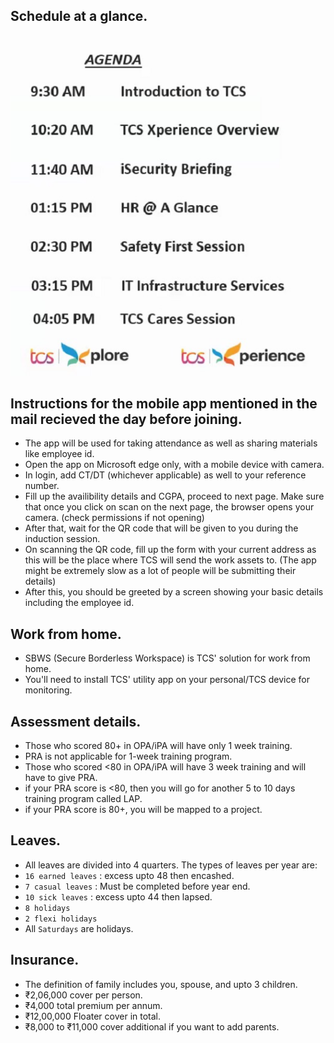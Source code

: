 ## Schedule at a glance.
<div align="center">
<img src="https://github.com/c2karansingh/TCS-induction/blob/master/images/Schedule.jpeg">
</div>

## Instructions for the mobile app mentioned in the mail recieved the day before joining.
- The app will be used for taking attendance as well as sharing materials like employee id.
- Open the app on Microsoft edge only, with a mobile device with camera.
- In login, add CT/DT (whichever applicable) as well to your reference number.
- Fill up the availibility details and CGPA, proceed to next page. Make sure that once you click on scan on the next page, the browser opens your camera. (check permissions if not opening)
- After that, wait for the QR code that will be given to you during the induction session.
- On scanning the QR code, fill up the form with your current address as this will be the place where TCS will send the work assets to. (The app might be extremely slow as a lot of people will be submitting their details)
- After this, you should be greeted by a screen showing your basic details including the employee id.

## Work from home.
- SBWS (Secure Borderless Workspace) is TCS' solution for work from home.
- You'll need to install TCS' utility app on your personal/TCS device for monitoring.

## Assessment details.
- Those who scored 80+ in OPA/iPA will have only 1 week training.
- PRA is not applicable for 1-week training program.
- Those who scored <80 in OPA/iPA will have 3 week training and will have to give PRA.
- if your PRA score is <80, then you will go for another 5 to 10 days training program called LAP.
- if your PRA score is 80+, you will be mapped to a project.

## Leaves.
- All leaves are divided into 4 quarters. The types of leaves per year are:
- `16 earned leaves` : excess upto 48 then encashed.
- `7 casual leaves` : Must be completed before year end.
- `10 sick leaves` : excess upto 44 then lapsed.
- `8 holidays`
- `2 flexi holidays`
- All `Saturdays` are holidays.

## Insurance.
- The definition of family includes you, spouse, and upto 3 children.
- ₹2,06,000 cover per person.
- ₹4,000 total premium per annum.
- ₹12,00,000 Floater cover in total.
- ₹8,000 to ₹11,000 cover additional if you want to add parents.
